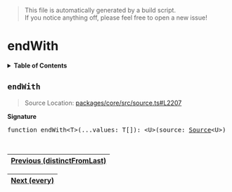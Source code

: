 > This file is automatically generated by a build script.<br>If you notice anything off, please feel free to open a new issue!

# endWith

<details><summary><b>Table of Contents</b></summary><br>

1. [<code>endWith</code>](#endWith)</details>

## <a name="endWith"></a><code>endWith</code>

> Source Location: [packages\/core\/src\/source.ts#L2207](..\/..\/packages\/core\/src\/source.ts#L2207)

<b>Signature</b>

<pre>function endWith&lt;T&gt;(...values: T[]): &lt;U&gt;(source: <a href="../03-api-source/00-Source.md#Source-Interface">Source</a>&lt;U&gt;) =&gt; <a href="../03-api-source/00-Source.md#Source-Interface">Source</a>&lt;T | U&gt;</pre><br>

| [Previous \(distinctFromLast\)](021-distinctFromLast.md#readme) |
| --- |

<div align="right">

| [Next \(every\)](023-every.md#readme) |
| --- |
</div>
